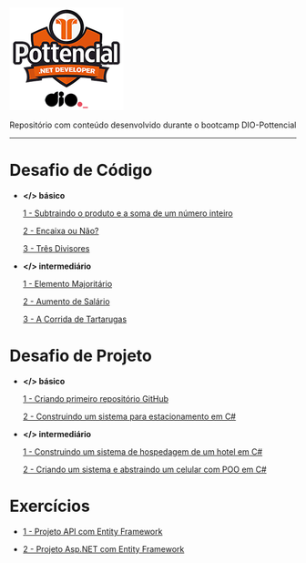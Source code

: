 [![Logo.png](https://github.com/fgandraf/dio-bootcamp-pottencial/blob/main/Assets/Logo.png)](https://web.dio.me/)

Repositório com conteúdo desenvolvido durante o bootcamp DIO-Pottencial

---


# Desafio de Código

- **</> básico**
  
  [1 - Subtraindo o produto e a soma de um número inteiro](https://github.com/fgandraf/dio-bootcamp-pottencial/tree/main/Desafio_de_Codigo/Basico1)
  
  [2 - Encaixa ou Não?](https://github.com/fgandraf/dio-bootcamp-pottencial/tree/main/Desafio_de_Codigo/Basico2)
  
  [3 - Três Divisores](https://github.com/fgandraf/dio-bootcamp-pottencial/tree/main/Desafio_de_Codigo/Basico3)

- **</> intermediário**
  
  [1 - Elemento Majoritário](https://github.com/fgandraf/dio-bootcamp-pottencial/tree/main/Desafio_de_Codigo/Intermediario1)
  
  [2 - Aumento de Salário](https://github.com/fgandraf/dio-bootcamp-pottencial/tree/main/Desafio_de_Codigo/Intermediario2)
  
  [3 - A Corrida de Tartarugas](https://github.com/fgandraf/dio-bootcamp-pottencial/tree/main/Desafio_de_Codigo/Intermediario3)

# Desafio de Projeto

- **</> básico**
  
  [1 - Criando primeiro repositório GitHub](https://github.com/fgandraf/dio-bootcamp-pottencial/tree/main/Desafio_de_Projeto/Basico1)
  
  [2 - Construindo um sistema para estacionamento em C#](https://github.com/fgandraf/dio-bootcamp-pottencial/tree/main/Desafio_de_Projeto/Basico2)

- **</> intermediário**
  
  [1 - Construindo um sistema de hospedagem de um hotel em C#](https://github.com/fgandraf/dio-bootcamp-pottencial/tree/main/Desafio_de_Projeto/Intermediario1)
  
  [2 - Criando um sistema e abstraindo um celular com POO em C#](https://github.com/fgandraf/dio-bootcamp-pottencial/tree/main/Desafio_de_Projeto/Intermediario2)

# Exercícios

  - [1 - Projeto API com Entity Framework](https://github.com/fgandraf/dio-bootcamp-pottencial/tree/main/Exercicios/Exercicio_EF)

  - [2 - Projeto Asp.NET com Entity Framework](https://github.com/fgandraf/dio-bootcamp-pottencial/tree/main/Exercicios/Exercicio_ASP)
